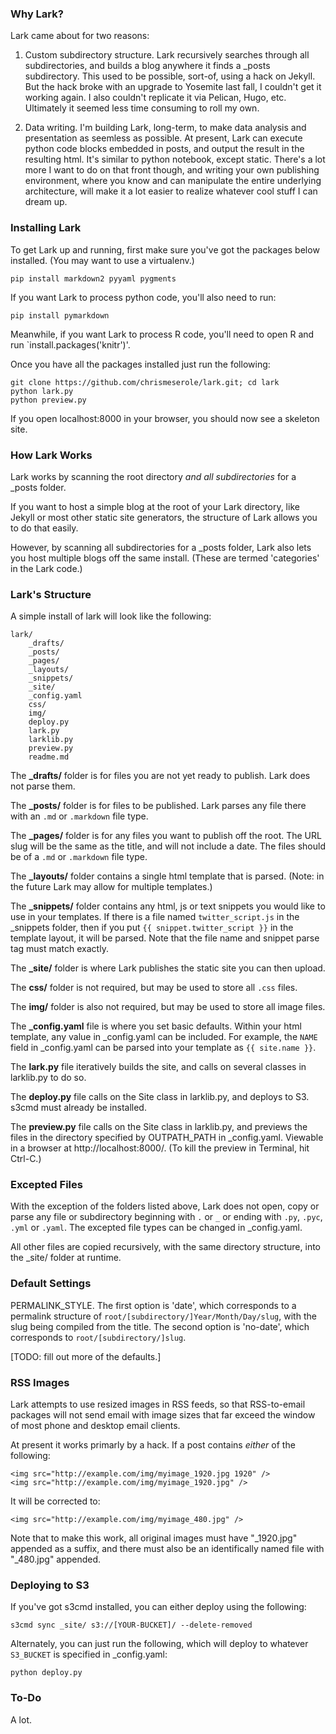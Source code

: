 ### Why Lark?

Lark came about for two reasons:

1. Custom subdirectory structure. Lark recursively searches through all subdirectories, and builds a blog anywhere it finds a _posts subdirectory. This used to be possible, sort-of, using a hack on Jekyll. But the hack broke with an upgrade to Yosemite last fall, I couldn't get it working again. I also couldn't replicate it via Pelican, Hugo, etc. Ultimately it seemed less time consuming to roll my own.

2. Data writing. I'm building Lark, long-term, to make data analysis and presentation as seemless as possible. At present, Lark can execute python code blocks embedded in posts, and output the result in the resulting html. It's similar to python notebook, except static. There's a lot more I want to do on that front though, and writing your own publishing environment, where you know and can manipulate the entire underlying architecture, will make it a lot easier to realize whatever cool stuff I can dream up.

### Installing Lark 

To get Lark up and running, first make sure you've got the packages below installed. (You may want to use a virtualenv.) 

	pip install markdown2 pyyaml pygments

If you want Lark to process python code, you'll also need to run:

	pip install pymarkdown 

Meanwhile, if you want Lark to process R code, you'll need to open R and run `install.packages('knitr')'.

Once you have all the packages installed just run the following: 

	git clone https://github.com/chrismeserole/lark.git; cd lark
	python lark.py
	python preview.py

If you open localhost:8000 in your browser, you should now see a skeleton site. 

### How Lark Works 

Lark works by scanning the root directory *and all subdirectories* for a _posts folder. 

If you want to host a simple blog at the root of your Lark directory, like Jekyll or most other static site generators, the structure of Lark allows you to do that easily. 

However, by scanning all subdirectories for a _posts folder, Lark also lets you host multiple blogs off the same install. (These are termed 'categories' in the Lark code.)

### Lark's Structure

A simple install of lark will look like the following: 

	lark/
		_drafts/
		_posts/
		_pages/
		_layouts/
		_snippets/
		_site/
		_config.yaml
		css/
		img/
		deploy.py
		lark.py
		larklib.py
		preview.py
		readme.md

The **_drafts/** folder is for files you are not yet ready to publish. Lark does not parse them.

The **_posts/** folder is for files to be published. Lark parses any file there with an `.md` or `.markdown` file type.

The **_pages/** folder is for any files you want to publish off the root. The URL slug will be the same as the title, and will not include a date. The files should be of a `.md` or `.markdown` file type. 

The **_layouts/** folder contains a single html template that is parsed. (Note: in the future Lark may allow for multiple templates.)

The **_snippets/** folder contains any html, js or text snippets you would like to use in your templates. If there is a file named `twitter_script.js` in the _snippets folder, then if you put `{{ snippet.twitter_script }}` in the template layout, it will be parsed. Note that the file name and snippet parse tag must match exactly. 

The **_site/** folder is where Lark publishes the static site you can then upload. 

The **css/** folder is not required, but may be used to store all `.css` files.

The **img/** folder is also not required, but may be used to store all image files. 

The **_config.yaml** file is where you set basic defaults. Within your html template, any value in _config.yaml can be included. For example, the `NAME` field in _config.yaml can be parsed into your template as `{{ site.name }}`. 

The **lark.py** file iteratively builds the site, and calls on several classes in larklib.py to do so. 

The **deploy.py** file calls on the Site class in larklib.py, and deploys to S3. s3cmd must already be installed.

The **preview.py** file calls on the Site class in larklib.py, and previews the files in the directory specified by OUTPATH_PATH in _config.yaml. Viewable in a browser at http://localhost:8000/. (To kill the preview in Terminal, hit Ctrl-C.)

### Excepted Files

With the exception of the folders listed above, Lark does not open, copy or parse any file or subdirectory beginning with `.` or `_` or ending with `.py`, `.pyc`, `.yml` or `.yaml`. The excepted file types can be changed in _config.yaml. 

All other files are copied recursively, with the same directory structure, into the _site/ folder at runtime. 


### Default Settings

PERMALINK_STYLE. The first option is 'date', which corresponds to a permalink structure of `root/[subdirectory/]Year/Month/Day/slug`, with the slug being compiled from the title. The second option is 'no-date', which corresponds to `root/[subdirectory/]slug`.

[TODO: fill out more of the defaults.]


### RSS Images

Lark attempts to use resized images in RSS feeds, so that RSS-to-email packages will not send email with image sizes that far exceed the window of most phone and desktop email clients. 

At present it works primarly by a hack. If a post contains *either* of the following: 

	<img src="http://example.com/img/myimage_1920.jpg 1920" />
	<img src="http://example.com/img/myimage_1920.jpg" />

It will be corrected to:

	<img src="http://example.com/img/myimage_480.jpg" />

Note that to make this work, all original images must have "_1920.jpg" appended as a suffix, and there must also be an identifically named file with "_480.jpg" appended.  


### Deploying to S3

If you've got s3cmd installed, you can either deploy using the following: 

	s3cmd sync _site/ s3://[YOUR-BUCKET]/ --delete-removed

Alternately, you can just run the following, which will deploy to whatever `S3_BUCKET` is specified in _config.yaml: 
	
	python deploy.py

### To-Do

A lot. 
